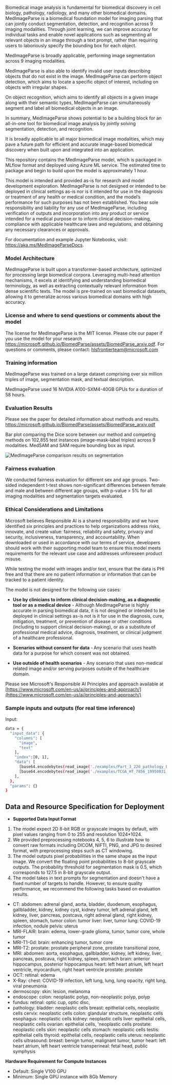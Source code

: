 Biomedical image analysis is fundamental for biomedical discovery in cell biology, pathology, radiology, and many other biomedical domains. MedImageParse is a biomedical foundation model for imaging parsing that can jointly conduct segmentation, detection, and recognition across 9 imaging modalities. Through joint learning, we can improve accuracy for individual tasks and enable novel applications such as segmenting all relevant objects in an image through a text prompt, rather than requiring users to laboriously specify the bounding box for each object. 

MedImageParse is broadly applicable, performing image segmentation across 9 imaging modalities. 

MedImageParse is also able to identify invalid user inputs describing objects that do not exist in the image. MedImageParse can perform object detection, which aims to locate a specific object of interest, including on objects with irregular shapes. 

On object recognition, which aims to identify all objects in a given image along with their semantic types, MedImageParse can simultaneously segment and label all biomedical objects in an image. 

In summary, MedImageParse shows potential to be a building block for an all-in-one tool for biomedical image analysis by jointly solving segmentation, detection, and recognition. 

It is broadly applicable to all major biomedical image modalities, which may pave a future path for efficient and accurate image-based biomedical discovery when built upon and integrated into an application.

This repository contains the MedImageParse model, which is packaged in MLflow format and deployed using Azure ML service. The estimated time to package and begin to build upon the model is approximately 1 hour.

This model is intended and provided as-is for research and model development exploration. MedImageParse is not designed or intended to be deployed in clinical settings as-is nor is it intended for use in the diagnosis or treatment of any health or medical condition, and the model’s performance for such purposes has not been established. You bear sole responsibility and liability for any use of MedImageParse, including verification of outputs and incorporation into any product or service intended for a medical purpose or to inform clinical decision-making, compliance with applicable healthcare laws and regulations, and obtaining any necessary clearances or approvals.

For documentation and example Jupyter Notebooks, visit: https://aka.ms/MedImageParseDocs.

### Model Architecture
MedImageParse is built upon a transformer-based architecture, optimized for processing large biomedical corpora. Leveraging multi-head attention mechanisms, it excels at identifying and understanding biomedical terminology, as well as extracting contextually relevant information from dense scientific texts. The model is pre-trained on vast biomedical datasets, allowing it to generalize across various biomedical domains with high accuracy.

### License and where to send questions or comments about the model
The license for MedImageParse is the MIT license. Please cite our paper if you use the model for your research https://microsoft.github.io/BiomedParse/assets/BiomedParse_arxiv.pdf.
For questions or comments, please contact: hlsfrontierteam@microsoft.com

### Training information

MedImageParse was trained on a large dataset comprising over six million triples of image, segmentation mask, and textual description.

MedImageParse used 16 NVIDIA A100-SXM4-40GB GPUs for a duration of 58 hours.

### Evaluation Results
Please see the paper for detailed information about methods and results. https://microsoft.github.io/BiomedParse/assets/BiomedParse_arxiv.pdf

Bar plot comparing the Dice score between our method and competing methods on 102,855 test instances (image-mask-label
triples) across 9 modalities. MedSAM and SAM require bounding box as input. 

<img src="https://automlcesdkdataresources.blob.core.windows.net/model-cards/model_card_images/MedImageParse/medimageparseresults.png" alt="MedImageParse comparison results on segmentation">

### Fairness evaluation
We conducted fairness evaluation for different sex and age groups. Two-sided independent t-test 
shows non-significant differences between female and male and between different age groups, with p-value > 5% for all imaging modalities and segmentation targets evaluated.

### Ethical Considerations and Limitations 

Microsoft believes Responsible AI is a shared responsibility and we have identified six principles and practices to help organizations address risks, innovate, and create value: fairness, reliability and safety, privacy and security, inclusiveness, transparency, and accountability. When downloaded or used in accordance with our terms of service, developers should work with their supporting model team to ensure this model meets requirements for the relevant use case and addresses unforeseen product misuse.   

While testing the model with images and/or text, ensure that the data is PHI free and that there are no patient information or information that can be tracked to a patient identity.

The model is not designed for the following use cases:
* **Use by clinicians to inform clinical decision-making, as a diagnostic tool or as a medical device** - Although MedImageParse is highly accurate in parsing biomedical data, it is not desgined or intended to be deployed in clinical settings as-is not is it for use in the diagnosis, cure, mitigation, treatment, or prevention of disease or other conditions (including to support clinical decision-making), or as a substitute of professional medical advice, diagnosis, treatment, or clinical judgment of a healthcare professional.  

* **Scenarios without consent for data** - Any scenario that uses health data for a purpose for which consent was not obtained.   

* **Use outside of health scenarios** - Any scenario that uses non-medical related image and/or serving purposes outside of the healthcare domain.   

Please see Microsoft's Responsible AI Principles and approach available at [https://www.microsoft.com/en-us/ai/principles-and-approach/](https://www.microsoft.com/en-us/ai/principles-and-approach/)



### Sample inputs and outputs (for real time inference)

Input:
```bash
data = {
  "input_data": {
    "columns": [
      "image",
      "text"
    ],
    "index":[0, 1],
    "data": [
      [base64.encodebytes(read_image('./examples/Part_3_226_pathology_breast.png')).decode("utf-8"), "neoplastic cells in breast pathology & inflammatory cells."],
      [base64.encodebytes(read_image('./examples/TCGA_HT_7856_19950831_8_MRI-FLAIR_brain.png')).decode("utf-8"), "brain tumor"]
    ],
  },
  "params": {}
}
```



## Data and Resource Specification for Deployment
* **Supported Data Input Format** 
1. The model expect 2D 8-bit RGB or grayscale images by default, with pixel values ranging from 0 to 255 and resolution 1024*1024. 
2. We provided preprocessing notebooks 4, 5, 6 to illustrate how to convert raw formats including DICOM, NIFTI, PNG, and JPG to desired format, with preprocessing steps such as CT windowing.
3. The model outputs pixel probabilities in the same shape as the input image. We convert the floating point probabilities to 8-bit grayscale outputs. The probability threshold for segmentation mask is 0.5, which corresponds to 127.5 in 8-bit grayscale output.
4. The model takes in text prompts for segmentation and doesn't have a fixed number of targets to handle. However, to ensure quality performance, we recommend the following tasks based on evaluation results.
  - CT: abdomen: adrenal gland, aorta, bladder, duodenum, esophagus, gallbladder, kidney, kidney cyst, 
            kidney tumor, left adrenal gland, left kidney, liver, pancreas, postcava, 
            right adrenal gland, right kidney, spleen, stomach, tumor
        colon: tumor
        liver: liver, tumor
        lung: COVID-19 infection, nodule
        pelvis: uterus 
  - MRI-FLAIR: brain: edema, lower-grade glioma, tumor, tumor core, whole tumor
  - MRI-T1-Gd: brain: enhancing tumor, tumor core
  - MRI-T2: prostate: prostate peripheral zone, prostate transitional zone, 
  - MRI: abdomen: aorta, esophagus, gallbladder, kidney, left kidney, liver, pancreas, postcava, 
                right kidney, spleen, stomach 
        brain: anterior hippocampus, posterior hippocampus
        heart: left heart atrium, left heart ventricle, myocardium, right heart ventricle
        prostate: prostate 
  - OCT: retinal: edema
  - X-Ray: chest: COVID-19 infection, left lung, lung, lung opacity, right lung, viral pneumonia 
  - dermoscopy: skin: lesion, melanoma
  - endoscope: colon: neoplastic polyp, non-neoplastic polyp, polyp 
  - fundus: retinal: optic cup, optic disc, 
  - pathology: bladder: neoplastic cells
            breast: epithelial cells, neoplastic cells
            cervix: neoplastic cells
            colon: glandular structure, neoplastic cells
            esophagus: neoplastic cells
            kidney: neoplastic cells
            liver: epithelial cells, neoplastic cells
            ovarian: epithelial cells, 'neoplastic cells
            prostate: neoplastic cells
            skin: neoplastic cells
            stomach: neoplastic cells
            testis: epithelial cells
            thyroid: epithelial cells, neoplastic cells 
            uterus: neoplastic cells
ultrasound: breast: benign tumor, malignant tumor, tumor
            heart: left heart atrium, left heart ventricle
            transperineal: fetal head, public symphysis

**Hardware Requirement for Compute Instances** 
- Default: Single V100 GPU 
- Minimum: Single GPU instance with 8Gb Memory
